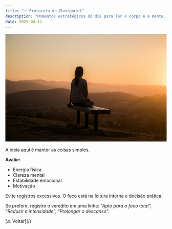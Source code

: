 ```yaml
---
title: "✅ Protocolo de Checkpoint"
description: "Momentos estratégicos do dia para ler o corpo e a mente. São oportunidades de ajuste fino, alinhamento e consciência."
date: 2025-04-11
---
```


![[Fonte: Sage Friedman / Unsplash]](/assets/images/sage-friedman-HS5CLnQbCOc-unsplash.jpg "Pôr do sol")

<section class="section">
A ideia aqui é manter as coisas simples.

**Avalie:**

* Energia física
* Clareza mental
* Estabilidade emocional
* Motivação

Evite registros excessivos. O foco está na leitura interna e decisão prática.

Se preferir, registre o veredito em uma linha: *"Apto para o foco total", "Reduzir a intensidade", "Prolongar o descanso".*
</section>

<section class="section text-center">[🔙 Voltar](/)</section>

